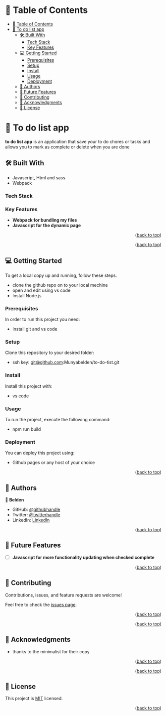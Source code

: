 # 📗 Table of Contents

- [📗 Table of Contents](#-table-of-contents)
- [📖 To do list app ](#-to-do-list-app-)
  - [🛠 Built With ](#-built-with-)
    - [Tech Stack ](#tech-stack-)
    - [Key Features ](#key-features-)
  - [💻 Getting Started ](#-getting-started-)
    - [Prerequisites](#prerequisites)
    - [Setup](#setup)
    - [Install](#install)
    - [Usage](#usage)
    - [Deployment](#deployment)
  - [👥 Authors ](#-authors-)
  - [🔭 Future Features ](#-future-features-)
  - [🤝 Contributing ](#-contributing-)
  - [🙏 Acknowledgments ](#-acknowledgments-)
  - [📝 License ](#-license-)


# 📖 To do list app <a name="about-project"></a>



**to do list app** is an application that save your to do chores or tasks and allows you to mark as complete or delete when you are done

## 🛠 Built With <a name="built-with"></a>

- Javascript, Html and sass
- Webpack

### Tech Stack <a name="tech-stack"></a>

### Key Features <a name="key-features"></a>

- **Webpack for bundling my files**
- **Javascript for the dynamic page**

<p align="right">(<a href="#readme-top">back to top</a>)</p>

<p align="right">(<a href="#readme-top">back to top</a>)</p>

## 💻 Getting Started <a name="getting-started"></a>


To get a local copy up and running, follow these steps.

- clone the github repo on to your local mechine
- open and edit using vs code
- Install Node.js

### Prerequisites

In order to run this project you need:

- Install git and vs code

### Setup

Clone this repository to your desired folder:

- ssh key: git@github.com:Munyabelden/to-do-tist.git

### Install

Install this project with:

- vs code 

### Usage

To run the project, execute the following command:

- npm run build

### Deployment

You can deploy this project using:

- Github pages or any host of your choice


<p align="right">(<a href="#readme-top">back to top</a>)</p>

## 👥 Authors <a name="authors"></a>


👤 **Belden**

- GitHub: [@githubhandle](https://github.com/Munyabelden)
- Twitter: [@twitterhandle](https://twitter.com/home)
- LinkedIn: [LinkedIn](https://www.linkedin.com/feed/)


<p align="right">(<a href="#readme-top">back to top</a>)</p>

## 🔭 Future Features <a name="future-features"></a>


- [ ] **Javascript for more functionality updating when checked complete**

<p align="right">(<a href="#readme-top">back to top</a>)</p>

## 🤝 Contributing <a name="contributing"></a>

Contributions, issues, and feature requests are welcome!

Feel free to check the [issues page](https://github.com/Munyabelden/to-do-tist/issues).

<p align="right">(<a href="#readme-top">back to top</a>)</p>

<p align="right">(<a href="#readme-top">back to top</a>)</p>

## 🙏 Acknowledgments <a name="acknowledgements"></a>

- thanks to the minimalist for their copy

<p align="right">(<a href="#readme-top">back to top</a>)</p>

<p align="right">(<a href="#readme-top">back to top</a>)</p>

## 📝 License <a name="license"></a>

This project is [MIT](https://github.com/Munyabelden/to-do-tist/blob/main/LICENSE) licensed.

<p align="right">(<a href="#readme-top">back to top</a>)</p>